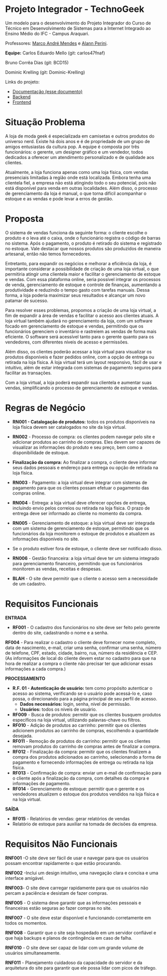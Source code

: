 # Projeto Integrador - TechnoGeek

Um modelo para o desenvolvimento do Projeto Integrador do Curso de Técnico em Desenvolvimento de Sistemas para a Internet Integrado ao Ensino Médio do IFC - Campus Araquari.

Professores: [Marco André Mendes](github.com/marcoandre) e [Alann Perini](https://github.com/AlannKPerini).

**Equipe:**
Carlos Eduardo Mello (git: carlos47fnaf)

Bruno Corrêa Dias (git: BCD15)

Dominic Krelling (git: Dominic-Krelling)

Links do projeto:

-   [Documentação (esse documento)](github.com/marcoandre/pi-modelo)
-   [Backend](github.com/marcoandre/pi-backend)
-   [Frontend](github.com/marcoandre/pi-frontend)

# Situação Problema

A loja de moda geek é especializada em camisetas e outros produtos do universo nerd. Existe há dois anos e é de propriedade de um grupo de amigos entusiastas da cultura pop. A equipe é composta por três funcionários: o gerente, um designer gráfico e um vendedor, todos dedicados a oferecer um atendimento personalizado e de qualidade aos clientes.

Atualmente, a loja funciona apenas como uma loja física, com vendas presenciais limitadas à região onde está localizada. Embora tenha uma clientela fiel, a empresa não está atingindo todo o seu potencial, pois não está disponível para venda em outras localidades. Além disso, o processo de gerenciamento da loja é manual, o que torna difícil acompanhar o estoque e as vendas e pode levar a erros de gestão.



# Proposta

O sistema de vendas funciona da seguinte forma: o cliente escolhe o produto e o leva até o caixa, onde o funcionário registra o código de barras no sistema. Após o pagamento, o produto é retirado do sistema e registrado no estoque. Vale destacar que nossos produtos são produzidos de maneira artesanal, então não temos fornecedores.

Entretanto, para expandir os negócios e melhorar a eficiência da loja, é importante considerar a possibilidade de criação de uma loja virtual, o que permitiria atingir uma clientela maior e facilitar o gerenciamento de estoque e vendas. Com essa plataforma online, seria possível integrar os processos de venda, gerenciamento de estoque e controle de finanças, aumentando a produtividade e reduzindo o tempo gasto com tarefas manuais. Dessa forma, a loja poderia maximizar seus resultados e alcançar um novo patamar de sucesso.

Para resolver esses problemas, propomos a criação de uma loja virtual, a fim de expandir a área de vendas e facilitar o acesso aos clientes atuais. A loja virtual também ajudará no gerenciamento da loja, com um software focado em gerenciamento de estoque e vendas, permitindo que os funcionários gerenciem o inventário e rastreiem as vendas de forma mais eficiente. O software será acessível tanto para o gerente quanto para os vendedores, com diferentes níveis de acesso e permissões.

Além disso, os clientes poderão acessar a loja virtual para visualizar os produtos disponíveis e fazer pedidos online, com a opção de entrega ou retirada na loja física. A loja virtual terá um layout responsivo, fácil de usar e intuitivo, além de estar integrada com sistemas de pagamento seguros para facilitar as transações.

Com a loja virtual, a loja poderá expandir sua clientela e aumentar suas vendas, simplificando o processo de gerenciamento de estoque e vendas.

# Regras de Negócio

- **RN001 - Catalogação de produtos:** todos os produtos disponíveis na loja física devem ser catalogados no site da loja virtual.

- **RN002** - Processo de compra: os clientes podem navegar pelo site e adicionar produtos ao carrinho de compras. Eles devem ser capazes de visualizar as informações do produto e seu preço, bem como a disponibilidade de estoque. 

- **Finalização da compra:** Ao finalizar a compra, o cliente deve informar seus dados pessoais e endereço para entrega ou opção de retirada na loja física.

- **RN003** - Pagamento: a loja virtual deve integrar com sistemas de pagamento para que os clientes possam efetuar o pagamento das compras online.

- **RN004** - Entrega: a loja virtual deve oferecer opções de entrega, incluindo envio pelos correios ou retirada na loja física. O prazo de entrega deve ser informado ao cliente no momento da compra.
 
- **RN005** - Gerenciamento de estoque: a loja virtual deve ser integrada com um sistema de gerenciamento de estoque, permitindo que os funcionários da loja monitorem o estoque de produtos e atualizem as informações disponíveis no site. 
 

- Se o produto estiver fora de estoque, o cliente deve ser notificado disso.

- **RN006** - Gestão financeira: a loja virtual deve ter um sistema integrado para gerenciamento financeiro, permitindo que os funcionários monitorem as vendas, receitas e despesas.

- **BLAH** - O site deve permitir que o cliente o acesso sem a necessidade de um cadastro.

# Requisitos Funcionais

**ENTRADA**

- **RF001** - O cadastro dos funcionários no site deve ser feito pelo gerente dentro do site, cadastrando o nome e a senha.

**RF004** - Para realizar o cadastro o cliente deve fornecer nome completo, data de nascimento, e-mail, criar uma senha, confirmar uma senha, número de telefone, CPF, estado, cidade, bairro, rua, número da residência e CEP. (As informações de local do cliente devem estar no cadastro para que na hora de realizar a compra o cliente não precisar ter que adicionar essas informações a cada compra.)

**PROCESSAMENTO**

- **R.F. 01 - Autenticação de usuário:** tem como propósito autenticar o acesso ao sistema, verificando se o usuário pode acessá-lo e, caso possa, o direcionando para a página principal de seu perfil de acesso.  
    - **Dados necessários:** login, senha, nível de permissão.
    - **Usuários:** todos os níveis de usuário.
- **RF009** - Busca de produtos: permitir que os clientes busquem produtos específicos na loja virtual, utilizando palavras-chave ou filtros.
- **RF010** - Adição de produtos ao carrinho: permitir que os clientes adicionem produtos ao carrinho de compras, escolhendo a quantidade desejada.
- **RF011** - Remoção de produtos do carrinho: permitir que os clientes removam produtos do carrinho de compras antes de finalizar a compra.
- **RF012** - Finalização da compra: permitir que os clientes finalizem a compra dos produtos adicionados ao carrinho, selecionando a forma de pagamento e fornecendo informações de entrega ou retirada na loja física.
- **RF013** - Confirmação de compra: enviar um e-mail de confirmação para o cliente após a finalização da compra, com detalhes da compra e informações de pagamento.
- **RF014** - Gerenciamento de estoque: permitir que o gerente e os vendedores atualizem o estoque dos produtos vendidos na loja física e na loja virtual.


**SAÍDA**

- **RF015** - Relatórios de vendas: gerar relatórios de vendas 
- Relatório de estoque para auxiliar na tomada de decisões da empresa.

# Requisitos Não Funcionais

**RNF001** -O site deve ser fácil de usar e navegar para que os usuários possam encontrar rapidamente o que estão procurando. 

**RNF002** -Inclui um design intuitivo, uma navegação clara e concisa e uma interface amigável.

**RNF003**- O site deve carregar rapidamente para que os usuários não percam a paciência e desistam de fazer compras. 

**RNF005** - O sistema deve garantir que as informações pessoais e financeiras estão seguras ao fazer compras no site. 

**RNF007** - O site deve estar disponível e funcionando corretamente em todos os momentos. 

**RNF008** - Garantir que o site seja hospedado em um servidor confiável e que haja backups e planos de contingência em caso de falha.

**RNF010** - O site deve ser capaz de lidar com um grande volume de usuários simultaneamente. 

**RNF011** - Planejamento cuidadoso da capacidade do servidor e da arquitetura do site para garantir que ele possa lidar com picos de tráfego.
